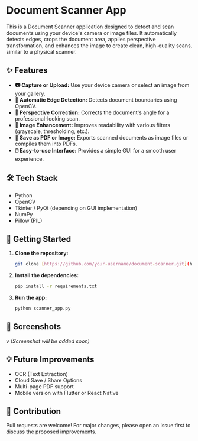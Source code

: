 # Document Scanner App

This is a Document Scanner application designed to detect and scan documents using your device's camera or image files. It automatically detects edges, crops the document area, applies perspective transformation, and enhances the image to create clean, high-quality scans, similar to a physical scanner.

## ✨ Features

* **📷 Capture or Upload:** Use your device camera or select an image from your gallery. 
* **📐 Automatic Edge Detection:** Detects document boundaries using OpenCV.
* **🧠 Perspective Correction:** Corrects the document's angle for a professional-looking scan.
* **🎨 Image Enhancement:** Improves readability with various filters (grayscale, thresholding, etc.). 
* **📄 Save as PDF or Image:** Exports scanned documents as image files or compiles them into PDFs.  
* **🖱️ Easy-to-use Interface:** Provides a simple GUI for a smooth user experience. 

## 🛠️ Tech Stack 
  
* Python
* OpenCV
* Tkinter / PyQt (depending on GUI implementation) 
* NumPy 
* Pillow (PIL)

## 🚀 Getting Started 

1.  **Clone the repository:**

    ```bash
    git clone [https://github.com/your-username/document-scanner.git](https://github.com/your-username/document-scanner.git)
    ```

2.  **Install the dependencies:**
 
    ```bash
    pip install -r requirements.txt
    ```

3.  **Run the app:**

    ```bash
    python scanner_app.py
    ```

## 📸 Screenshots 
v 
_(Screenshot will be added soon)_

## 💡 Future Improvements

* OCR (Text Extraction)
* Cloud Save / Share Options
* Multi-page PDF support
* Mobile version with Flutter or React Native

## 🙌 Contribution

Pull requests are welcome! For major changes, please open an issue first to discuss the proposed improvements.
